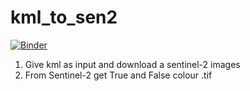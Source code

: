 # kml_to_sen2
[![Binder](https://mybinder.org/badge_logo.svg)](https://mybinder.org/v2/git/https%3A%2F%2Fgithub.com%2Fshenaha%2Fkml_to_sen2/master)

1. Give kml as input and download a sentinel-2 images
2. From Sentinel-2 get True and False colour .tif
